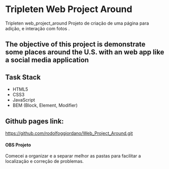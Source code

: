 # Tripleten Web Project Around

Tripleten web_project_around
Projeto de criação de uma página para adição, e interação com fotos .

## The objective of this project is demonstrate some places around the U.S. with an web app like a social media application

## Task Stack

- HTML5
- CSS3
- JavaScript
- BEM (Block, Element, Modifier)

## Github pages link:

https://github.com/rodolfoggiordano/Web_Project_Around.git

#### OBS Projeto

Comecei a organizar e a separar melhor as pastas para facilitar a localização e correção de problemas.
